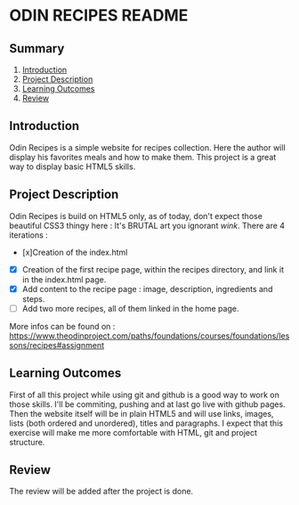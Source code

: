 # ODIN RECIPES README

## Summary
1. [Introduction](#introduction)
2. [Project Description](#project_description)
3. [Learning Outcomes](#learning_outcomes)
4. [Review](#review)



## Introduction


Odin Recipes is a simple website for recipes collection. Here the author will display his favorites meals and how to make them. This project is a great way to display basic HTML5 skills.



## Project Description


Odin Recipes is build on HTML5 only, as of today, don't expect those beautiful CSS3 thingy here : It's BRUTAL art you ignorant *wink*.
There are 4 iterations :
- [x]Creation of the index.html
- [x] Creation of the first recipe page, within the recipes directory, and link it in the index.html page.
- [x] Add content to the recipe page : image, description, ingredients and steps.
- [ ] Add two more recipes, all of them linked in the home page.

More infos can be found on : https://www.theodinproject.com/paths/foundations/courses/foundations/lessons/recipes#assignment



## Learning Outcomes


First of all this project while using git and github is a good way to work on those skills. I'll be commiting, pushing and at last go live with github pages.
Then the website itself will be in plain HTML5 and will use links, images, lists (both ordered and unordered), titles and paragraphs.
I expect that this exercise will make me more comfortable with HTML, git and project structure.


## Review


The review will be added after the project is done.